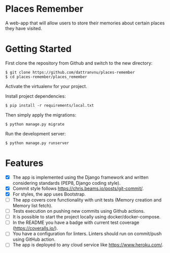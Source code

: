 # Places Remember

A web-app that will allow users to store their memories about certain places they have visited.

# Getting Started

First clone the repository from Github and switch to the new directory:

    $ git clone https://github.com/dattranvnu/places-remember
    $ cd places-remember/places_remember
    
Activate the virtualenv for your project.
    
Install project dependencies:

    $ pip install -r requirements/local.txt
    
    
Then simply apply the migrations:

    $ python manage.py migrate
    

Run the development server:

    $ python manage.py runserver

# Features

- [x] The app is implemented using the Django framework and written considering standards (PEP8, Django coding style).
- [x] Commit style follows https://chris.beams.io/posts/git-commit/.
- [x] For styles, the app uses Bootstrap.
- [ ] The app covers core functionality with unit tests (Memory creation and Memory list fetch).
- [ ] Tests execution on pushing new commits using Github actions.
- [ ] It is possible to start the project locally using docker/docker-compose.
- [ ] In the README you have a badge with current test coverage (https://coveralls.io/).
- [ ] You have a configuration for linters. Linters should run on commit/push using GitHub action.
- [ ] The app is deployed to any cloud service like https://www.heroku.com/.